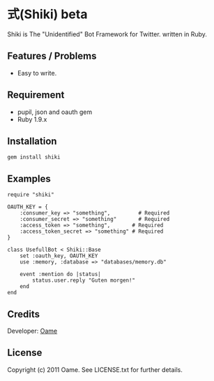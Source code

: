 式(Shiki) beta
=============

Shiki is The "Unidentified" Bot Framework for Twitter. written in Ruby.

Features / Problems
-------------

* Easy to write.

Requirement
-------------

* pupil, json and oauth gem
* Ruby 1.9.x

Installation
-------------

	gem install shiki

Examples
-------------
	require "shiki"

	OAUTH_KEY = {
		:consumer_key => "something",   	  # Required
		:consumer_secret => "something"		  # Required
		:access_token => "something",       # Required
		:access_token_secret => "something" # Required
	}
	
	class UsefullBot < Shiki::Base
		set :oauth_key, OAUTH_KEY
		use :memory, :database => "databases/memory.db"
		
		event :mention do |status|
			status.user.reply "Guten morgen!"
		end
	end

Credits
-------------

Developer: [Oame](http://twitter.com/o_ame)

License
-------------

Copyright (c) 2011 Oame. See LICENSE.txt for
further details.

